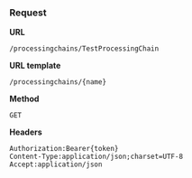 ### Request

**URL**

`/processingchains/TestProcessingChain`

**URL template**

`/processingchains/{name}`

**Method**

`GET`

**Headers**

`Authorization:Bearer{token}`  
`Content-Type:application/json;charset=UTF-8`  
`Accept:application/json`  
